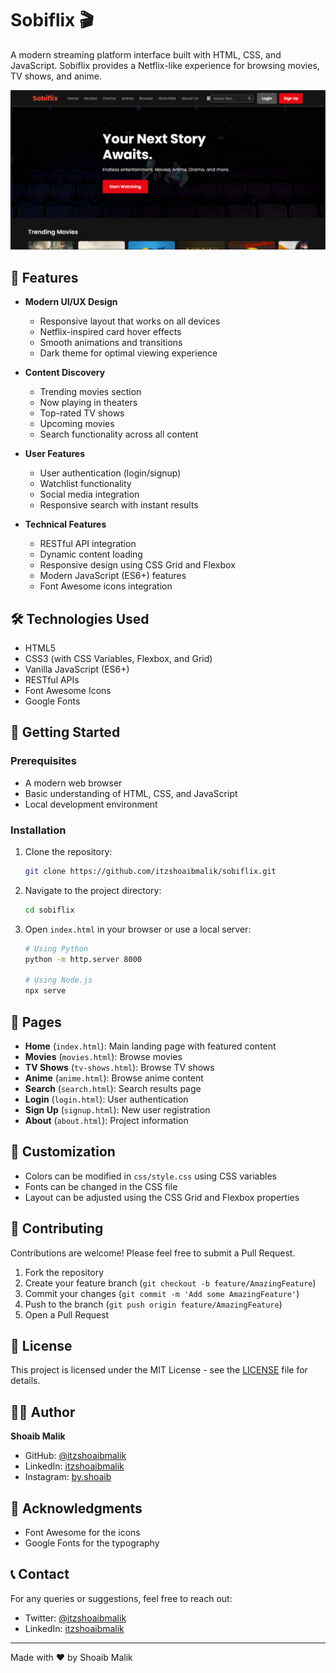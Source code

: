# Sobiflix 🎬

A modern streaming platform interface built with HTML, CSS, and JavaScript. Sobiflix provides a Netflix-like experience for browsing movies, TV shows, and anime.

![Sobiflix Preview](preview.png)

## 🌟 Features

- **Modern UI/UX Design**
  - Responsive layout that works on all devices
  - Netflix-inspired card hover effects
  - Smooth animations and transitions
  - Dark theme for optimal viewing experience

- **Content Discovery**
  - Trending movies section
  - Now playing in theaters
  - Top-rated TV shows
  - Upcoming movies
  - Search functionality across all content

- **User Features**
  - User authentication (login/signup)
  - Watchlist functionality
  - Social media integration
  - Responsive search with instant results

- **Technical Features**
  - RESTful API integration
  - Dynamic content loading
  - Responsive design using CSS Grid and Flexbox
  - Modern JavaScript (ES6+) features
  - Font Awesome icons integration

## 🛠️ Technologies Used

- HTML5
- CSS3 (with CSS Variables, Flexbox, and Grid)
- Vanilla JavaScript (ES6+)
- RESTful APIs
- Font Awesome Icons
- Google Fonts

## 🚀 Getting Started

### Prerequisites

- A modern web browser
- Basic understanding of HTML, CSS, and JavaScript
- Local development environment

### Installation

1. Clone the repository:
   ```bash
   git clone https://github.com/itzshoaibmalik/sobiflix.git
   ```

2. Navigate to the project directory:
   ```bash
   cd sobiflix
   ```

3. Open `index.html` in your browser or use a local server:
   ```bash
   # Using Python
   python -m http.server 8000
   
   # Using Node.js
   npx serve
   ```

## 📱 Pages

- **Home** (`index.html`): Main landing page with featured content
- **Movies** (`movies.html`): Browse movies
- **TV Shows** (`tv-shows.html`): Browse TV shows
- **Anime** (`anime.html`): Browse anime content
- **Search** (`search.html`): Search results page
- **Login** (`login.html`): User authentication
- **Sign Up** (`signup.html`): New user registration
- **About** (`about.html`): Project information

## 🎨 Customization

- Colors can be modified in `css/style.css` using CSS variables
- Fonts can be changed in the CSS file
- Layout can be adjusted using the CSS Grid and Flexbox properties

## 🤝 Contributing

Contributions are welcome! Please feel free to submit a Pull Request.

1. Fork the repository
2. Create your feature branch (`git checkout -b feature/AmazingFeature`)
3. Commit your changes (`git commit -m 'Add some AmazingFeature'`)
4. Push to the branch (`git push origin feature/AmazingFeature`)
5. Open a Pull Request

## 📝 License

This project is licensed under the MIT License - see the [LICENSE](LICENSE) file for details.

## 👨‍💻 Author

**Shoaib Malik**
- GitHub: [@itzshoaibmalik](https://github.com/itzshoaibmalik)
- LinkedIn: [itzshoaibmalik](https://www.linkedin.com/in/itzshoaibmalik)
- Instagram: [by.shoaib](https://www.instagram.com/by.shoaib)

## 🙏 Acknowledgments

- Font Awesome for the icons
- Google Fonts for the typography

## 📞 Contact

For any queries or suggestions, feel free to reach out:
- Twitter: [@itzshoaibmalik](https://twitter.com/itzshoaibmalik)
- LinkedIn: [itzshoaibmalik](https://www.linkedin.com/in/itzshoaibmalik)

---

Made with ❤️ by Shoaib Malik 
